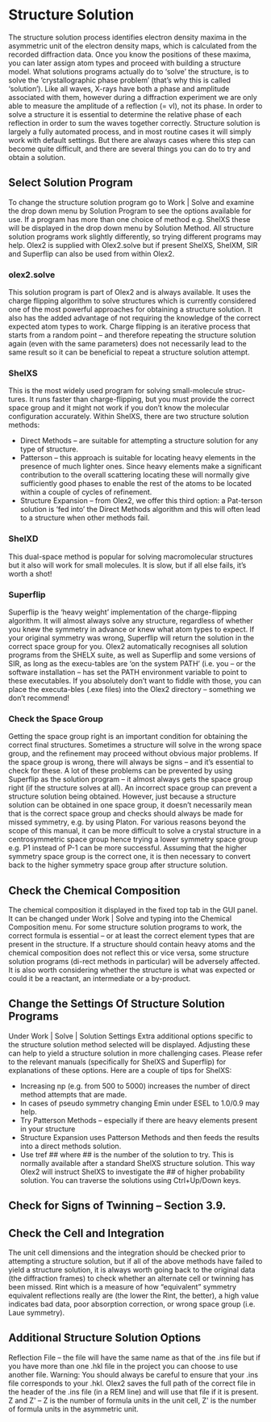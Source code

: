 # Structure Solution
The structure solution process identifies electron density maxima in the asymmetric unit of the electron density maps, which is calculated from the recorded diffraction data. Once you know the positions of these maxima, you can later assign atom types and proceed with building a structure model.
What solutions programs actually do to ‘solve’ the structure, is to solve the ‘crystallographic phase problem’ (that’s why this is called ‘solution’). Like all waves, X-rays have both a phase and amplitude associated with them, however during a diffraction experiment we are only able to measure the amplitude of a reflection (= vI), not its phase. In order to solve a structure it is essential to determine the relative phase of each reflection in order to sum the waves together correctly.
Structure solution is largely a fully automated process, and in most routine cases it will simply work with default settings. But there are always cases where this step can become quite difficult, and there are several things you can do to try and obtain a solution.
## Select Solution Program
To change the structure solution program go to Work | Solve and examine the drop down menu by Solution Program to see the options available for use. If a program has more than one choice of method e.g. ShelXS these will be displayed in the drop down menu by Solution Method.
All structure solution programs work slightly differently, so trying different programs may help. Olex2 is supplied with Olex2.solve but if present ShelXS, ShelXM, SIR and Superflip can also be used from within Olex2.
### olex2.solve
This solution program is part of Olex2 and is always available. It uses the charge flipping algorithm to solve structures which is currently considered one of the most powerful approaches for obtaining a structure solution. It also has the added advantage of not requiring the knowledge of  the correct expected atom types to work. Charge flipping is an iterative process that starts from a random point – and therefore repeating the structure solution again (even with the same parameters) does not necessarily lead to the same result so it can be beneficial to repeat a structure solution attempt.
### ShelXS
This is the most widely used program for solving small-molecule struc-tures. It runs faster than charge-flipping, but you must provide the correct space group and it might not work if you don’t know the molecular configuration accurately. Within ShelXS, there are two structure solution methods:
- Direct Methods – are suitable for attempting a structure solution for any type of structure.
- Patterson – this approach is suitable for locating heavy elements in the presence of much lighter ones. Since heavy elements make a significant contribution to the overall scattering locating these will normally give sufficiently good phases to enable the rest of the atoms to be located within a couple of cycles of refinement. 
- Structure Expansion – from Olex2, we offer this third option: a Pat-terson solution is ‘fed into’ the Direct Methods algorithm and this will often lead to a structure when other methods fail.
### ShelXD
This dual-space method is popular for solving macromolecular structures but it also will work for small molecules. It is slow, but if all else fails, it’s worth a shot!
### Superflip
Superflip is the ‘heavy weight’ implementation of the charge-flipping algorithm. It will almost always solve any structure, regardless of whether you knew the symmetry in advance or knew what atom types to expect. If your original symmetry was wrong, Superflip will return the solution in the correct space group for you.
Olex2 automatically recognises all solution programs from the SHELX suite, as well as Superflip and some versions of SIR, as long as the execu-tables are ‘on the system PATH’ (i.e. you – or the software installation – has set the PATH environment variable to point to these executables. If you absolutely don’t want to fiddle with those, you can place the executa-bles (.exe files) into the Olex2 directory – something we don’t recommend!
### Check the Space Group
Getting the space group right is an important condition for obtaining the correct final structures. Sometimes a structure will solve in the wrong space group, and the refinement may proceed without obvious major problems. If the space group is wrong, there will always be signs – and it’s essential to check for these.
A lot of these problems can be prevented by using Superflip as the solution program – it almost always gets the space group right (if the structure solves at all).
An incorrect space group can prevent a structure solution being obtained. However, just because a structure solution can be obtained in one space group, it doesn’t necessarily mean that is the correct space group and checks should always be made for missed symmetry, e.g. by using Platon. For various reasons beyond the scope of this manual, it can be more difficult to solve a crystal structure in a centrosymmetric space group hence trying a lower symmetry space group e.g. P1 instead of P-1 can be more successful. Assuming that the higher symmetry space group is the correct one, it is then necessary to convert back to the higher symmetry space group after structure solution.
## Check the Chemical Composition
The chemical composition it displayed in the fixed top tab in the GUI panel. It can be changed under Work | Solve and typing into the Chemical Composition menu. For some structure solution programs to work, the correct formula is essential – or at least the correct element types that are present in the structure.
If a structure should contain heavy atoms and the chemical composition does not reflect this or vice versa, some structure solution programs (di-rect methods in particular) will be adversely affected. It is also worth considering whether the structure is what was expected or could it be a reactant, an intermediate or a by-product.
## Change the Settings Of Structure Solution Programs
Under Work | Solve | Solution Settings Extra additional options specific to the structure solution method selected will be displayed. Adjusting these can help to yield a structure solution in more challenging cases. Please refer to the relevant manuals (specifically for ShelXS and Superflip) for explanations of these options. Here are a couple of tips for ShelXS:
- Increasing np (e.g. from 500 to 5000) increases the number of direct method attempts that are made.
- In cases of pseudo symmetry changing Emin under ESEL to 1.0/0.9 may help.
- Try Patterson Methods – especially if there are heavy elements present in your structure
- Structure Expansion uses Patterson Methods and then feeds the results into a direct methods solution. 
- Use tref ## where ## is the number of the solution to try. This is normally available after a standard ShelXS structure solution. This way Olex2 will instruct ShelXS to investigate the ## of higher probability solution. You can traverse the solutions using Ctrl+Up/Down keys.
## Check for Signs of Twinning – Section 3.9.
## Check the Cell and Integration
The unit cell dimensions and the integration should be checked prior to attempting a structure solution, but if all of the above methods have failed to yield a structure solution, it is always worth going back to the original data (the diffraction frames) to check whether an alternate cell or twinning has been missed. Rint which is a measure of how “equivalent” symmetry equivalent reflections really are (the lower the Rint, the better), a high value indicates bad data, poor absorption correction, or wrong space group (i.e. Laue symmetry).
## Additional Structure Solution Options
Reflection File – the file will have the same name as that of the .ins file but if you have more than one .hkl file in the project you can choose to use another file. 
Warning: You should always be careful to ensure that your .ins file corresponds to your .hkl. Olex2 saves the full path of the correct file in the header of the .ins file (in a REM line) and will use that file if it is present.
Z and Z' – Z is the number of formula units in the unit cell, Z' is the number of formula units in the asymmetric unit.
